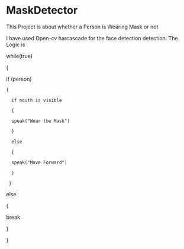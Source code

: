 # MaskDetector
This Project is about whether a Person is Wearing Mask or not

I have used Open-cv harcascade for the face detection detection. The Logic is 

while(true)

{

  if (person)
  
    {
    
      if mouth is visible
      
      {
      
      speak("Wear the Mask")
      
      }
      
      else
      
      {
      
      speak("Move Forward")
      
      }
      
     }
     
  else
  
  {
  
  break
  
  }
  
}
 

